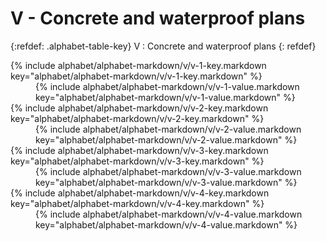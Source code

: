  <div data-role="collapsible" data-inset="false" markdown="1">
 <h1 class="cart-collapsible-div">V - Concrete and waterproof plans</h1>

{:refdef: .alphabet-table-key}
V
: Concrete and waterproof plans
{: refdef}

<dt markdown='block' >
{% include alphabet/alphabet-markdown/v/v-1-key.markdown key="alphabet/alphabet-markdown/v/v-1-key.markdown" %}
</dt>
<dd markdown='1'>
{% include alphabet/alphabet-markdown/v/v-1-value.markdown key="alphabet/alphabet-markdown/v/v-1-value.markdown" %}
</dd>

<dt markdown='block' >
{% include alphabet/alphabet-markdown/v/v-2-key.markdown key="alphabet/alphabet-markdown/v/v-2-key.markdown" %}
</dt>
<dd markdown='1'>
{% include alphabet/alphabet-markdown/v/v-2-value.markdown key="alphabet/alphabet-markdown/v/v-2-value.markdown" %}
</dd>

<dt markdown='block' >
{% include alphabet/alphabet-markdown/v/v-3-key.markdown key="alphabet/alphabet-markdown/v/v-3-key.markdown" %}
</dt>
<dd markdown='1'>
{% include alphabet/alphabet-markdown/v/v-3-value.markdown key="alphabet/alphabet-markdown/v/v-3-value.markdown" %}
</dd>

<dt markdown='block' >
{% include alphabet/alphabet-markdown/v/v-4-key.markdown key="alphabet/alphabet-markdown/v/v-4-key.markdown" %}
</dt>
<dd markdown='1'>
{% include alphabet/alphabet-markdown/v/v-4-value.markdown key="alphabet/alphabet-markdown/v/v-4-value.markdown" %}
</dd>


</div>
